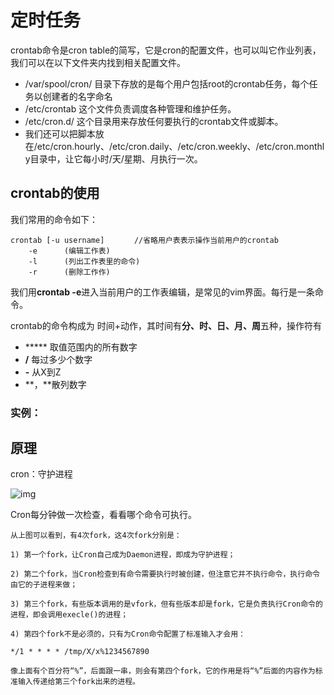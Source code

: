 # 定时任务

crontab命令是cron table的简写，它是cron的配置文件，也可以叫它作业列表，我们可以在以下文件夹内找到相关配置文件。

- /var/spool/cron/ 目录下存放的是每个用户包括root的crontab任务，每个任务以创建者的名字命名
- /etc/crontab 这个文件负责调度各种管理和维护任务。
- /etc/cron.d/ 这个目录用来存放任何要执行的crontab文件或脚本。
- 我们还可以把脚本放在/etc/cron.hourly、/etc/cron.daily、/etc/cron.weekly、/etc/cron.monthly目录中，让它每小时/天/星期、月执行一次。

## crontab的使用

我们常用的命令如下：

```
crontab [-u username]　　　　//省略用户表表示操作当前用户的crontab
    -e      (编辑工作表)
    -l      (列出工作表里的命令)
    -r      (删除工作作)
```

我们用**crontab -e**进入当前用户的工作表编辑，是常见的vim界面。每行是一条命令。

crontab的命令构成为 时间+动作，其时间有**分、时、日、月、周**五种，操作符有

- ***** 取值范围内的所有数字
- **/** 每过多少个数字
- **-** 从X到Z
- **，**散列数字

### 实例：

## 原理

cron：守护进程

![img](https://ask.qcloudimg.com/http-save/yehe-1071314/0yxd45wf3z.jpeg?imageView2/2/w/1620)

Cron每分钟做一次检查，看看哪个命令可执行。 

 	从上图可以看到，有4次fork，这4次fork分别是： 

 	1) 第一个fork，让Cron自己成为Daemon进程，即成为守护进程； 

 	2) 第二个fork，当Cron检查到有命令需要执行时被创建，但注意它并不执行命令，执行命令由它的子进程来做； 

 	3) 第三个fork，有些版本调用的是vfork，但有些版本却是fork，它是负责执行Cron命令的进程，即会调用execle()的进程； 

 	4) 第四个fork不是必须的，只有为Cron命令配置了标准输入才会用： 

 	*/1 * * * * /tmp/X/x%1234567890 

 	像上面有个百分符“%”，后面跟一串，则会有第四个fork，它的作用是将“%”后面的内容作为标准输入传递给第三个fork出来的进程。 

# 